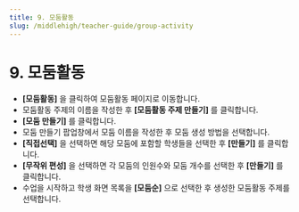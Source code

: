 ```yaml
---
title: 9. 모둠활동
slug: /middlehigh/teacher-guide/group-activity
---
```


# 9. 모둠활동

- **\[모둠활동]** 을 클릭하여 모둠활동 페이지로 이동합니다.
- 모둠활동 주제의 이름을 작성한 후 **\[모둠활동 주제 만들기]** 를 클릭합니다.
- **\[모둠 만들기]** 를 클릭합니다.
- 모둠 만들기 팝업창에서 모둠 이름을 작성한 후 모둠 생성 방법을 선택합니다.
- **\[직접선택]** 을 선택하면 해당 모둠에 포함할 학생들을 선택한 후 **\[만들기]** 를 클릭합니다.
- **\[무작위 편성]** 을 선택하면 각 모둠의 인원수와 모둠 개수를 선택한 후 **\[만들기]** 를 클릭합니다.
- 수업을 시작하고 학생 화면 목록을 **\[모둠순]** 으로 선택한 후 생성한 모둠활동 주제를 선택합니다.
